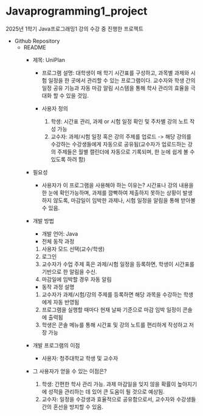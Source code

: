 # Javaprogramming1_project
2025년 1학기 Java프로그래밍1 강의 수강 중 진행한 프로젝트


- Github Repository
	- README
		- 제목: UniPlan
			- 프로그램 설명: 대학생이 매 학기 시간표를 구성하고, 과목별 과제와 시험 일정을 한 곳에서 관리할 수 있는 프로그램이다.  교수자와 학생 간의 일정 공유 기능과 자동 마감 알림 시스템을 통해 학사 관리의 효율을 극대화 할 수 있을 것임.
			
			- 사용자 정의
			  1. 학생: 시간표 관리, 과제 or 시험 일정 확인 및 주차별 강의 노트 작성 가능
			  2. 교수자: 과제/시험 일정 혹은 강의 주제를 업로드 -> 해당 강의를 수강하는 수강생들에게 자동으로 공유됨(교수자가 업로드하는 강의 주제들은 월별 캘린더에 자동으로 기록되며, 한 눈에 쉽게 볼 수 있도록 하려 함)
			
		- 필요성
			- 사용자가 이 프로그램을 사용해야 하는 이유는? 시간표나 강의 내용을 한 눈에 확인가능하며, 과제를 깜빡하여 제출하지 못하는 상황이 발생하지 않도록, 마감일이 임박한 과제나, 시험 일정을 알림을 통해 받아볼 수 있음.
		
		- 개발 방법
			- 개발 언어: Java
			- 전체 동작 과정
			 1. 사용자 모드 선택(교수/학생)
			 2. 로그인
			 3. 교수자가 수업 주제 혹은 과제/시험 일정을 등록하면, 학생이 시간표를 기반으로 한 알림을 수신.
			 4. 마감일에 임박할 경우 자동 알림

			- 동작 과정 설명
			1. 교수자가 과제/시험/강의 주제를 등록하면 해당 과목을 수강하는 학생에게 자동 반영됨
			2. 프로그램을 실행할 때마다 현재 날짜 기준으로 마감 임박 일정이 콘솔에 출력됨
			3. 학생은 콘솔 메뉴를 통해 시간표 및 강의 노트를 편리하게 작성하고 저장 가능

		- 개발 프로그램의 이점
			- 사용자: 청주대학교 학생 및 교수자

		- 그 사용자가 얻을 수 있는 이점은?
			1. 학생: 간편한 학사 관리 가능. 과제 마감일을 잊지 않을 확률이 높아지기에 성적을 관리하는 데 있어 큰 도움이 될 것으로 예상됨.
			2. 교수자: 일정을 수강생과 효율적으로 공유함으로서, 교수자와 수강생들 간의 혼선을 방지할 수 있음.